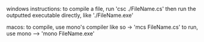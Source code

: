 windows instructions:
to compile a file, run 'csc ./FileName.cs'
then run the outputted executable directly, like './FileName.exe'

macos:
to compile, use mono's compiler like so -> 'mcs FileName.cs'
to run, use mono --> 'mono FileName.exe'
